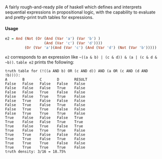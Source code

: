 A fairly rough-and-ready pile of haskell which defines and interprets sequential expressions in propositional logic, with the capability to evaluate and pretty-print truth tables for expressions.

#### Usage
```haskell
e2 = And (Not (Or (And (Var 'a') (Var 'b') ) 
                  (And (Var 'c') (Var 'd'))))
         (Or (Var 'a')(And (Var 'c') (And (Var 'd') (Not (Var 'b')))))
```

`e2` corresponds to an expression like `~((a & b) | (c & d)) & (a | (c & d & ~b))`. `table e2` prints the following:

```
truth table for (!((a AND b) OR (c AND d)) AND (a OR (c AND (d AND !b)))):
A       B       C       D       RESULT
False   False   False   False   False
False   False   False   True    False
False   False   True    False   False
False   False   True    True    False
False   True    False   False   False
False   True    False   True    False
False   True    True    False   False
False   True    True    True    False
True    False   False   False   True
True    False   False   True    True
True    False   True    False   True
True    False   True    True    False
True    True    False   False   False
True    True    False   True    False
True    True    True    False   False
True    True    True    True    False
truth density: 3/16 = 18.75%
```